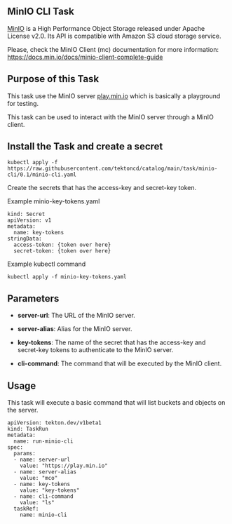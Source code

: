 ## MinIO CLI Task

[MinIO](http://minio.io/) is a High Performance Object Storage released under Apache License v2.0.
Its API is compatible with Amazon S3 cloud storage service.

Please, check the MinIO Client (mc) documentation for more information: https://docs.min.io/docs/minio-client-complete-guide

## Purpose of this Task

This task use the MinIO server [play.min.io](https://play.min.io) which is basically a playground for testing.

This task can be used to interact with the MinIO server through a MinIO client.

## Install the Task and create a secret

```
kubectl apply -f https://raw.githubusercontent.com/tektoncd/catalog/main/task/minio-cli/0.1/minio-cli.yaml
```

Create the secrets that has the access-key and secret-key token.

Example minio-key-tokens.yaml
```
kind: Secret
apiVersion: v1
metadata:
  name: key-tokens
stringData:
  access-token: {token over here}
  secret-token: {token over here}
```

Example kubectl command
```
kubectl apply -f minio-key-tokens.yaml
```

## Parameters

* **server-url**: The URL of the MinIO server.

* **server-alias**: Alias for the MinIO server.

* **key-tokens**: The name of the secret that has the access-key and secret-key tokens to authenticate to the MinIO server.

* **cli-command**: The command that will be executed by the MinIO client.

## Usage

This task will execute a basic command that will list buckets and objects on the server.

```
apiVersion: tekton.dev/v1beta1
kind: TaskRun
metadata:
  name: run-minio-cli
spec:
  params:
  - name: server-url
    value: "https://play.min.io"
  - name: server-alias
    value: "mco"
  - name: key-tokens
    value: "key-tokens"
  - name: cli-command
    value: "ls"
  taskRef:
    name: minio-cli
```